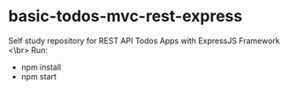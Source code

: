 # basic-todos-mvc-rest-express
Self study repository for REST API Todos Apps with ExpressJS Framework 
<\br> Run:
- npm install
- npm start
